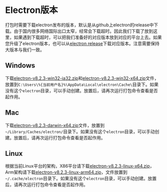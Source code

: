 # Electron版本
打包时需要下载electron发布的版本，默认是从github上electron的release中下载。由于国内很多网络国际出口太窄，经常会下载超时。因此我们下载了放到这里，如果遇到下载超时，可以把我们准备好的对应版本放到对应的平台上去。如果您升级了electron版本，也可以从[electron release](https://github.com/electron/electron/releases)下载对应版本。注意需要保持大版本与我们一致。

## Windows
下载[electron-v8.2.3-win32-ia32.zip](https://static.wildfirechat.net/electron-v8.2.3-win32-ia32.zip)和[electron-v8.2.3-win32-x64.zip](https://static.wildfirechat.net/electron-v8.2.3-win32-x64.zip)文件，放置到```C:\Users\%{当前用户名}%\AppData\Local\electron\Cache\```目录下。如果没有这个```electron```目录，可以手动创建。放置后，请再次运行打包命令查看是否起作用。

## Mac
下载[electron-v8.2.3-darwin-x64.zip](https://static.wildfirechat.net/electron-v8.2.3-darwin-x64.zip)文件，放置到```~/Library/Caches/electron/```目录下。如果没有这个```electron```目录，可以手动创建。放置后，请再次运行打包命令查看是否起作用。

## Linux
根据当前Linux平台的架构，X86平台请下载[electron-v8.2.3-linux-x64.zip](https://static.wildfirechat.net/electron-v8.2.3-linux-x64.zip)，Arm架构请下载[electron-v8.2.3-linux-arm64.zip](https://static.wildfirechat.net/electron-v8.2.3-linux-arm64.zip)，文件放置到```~/.cache/electron```目录下。如果没有这个```electron```目录，可以手动创建。放置后，请再次运行打包命令查看是否起作用。
